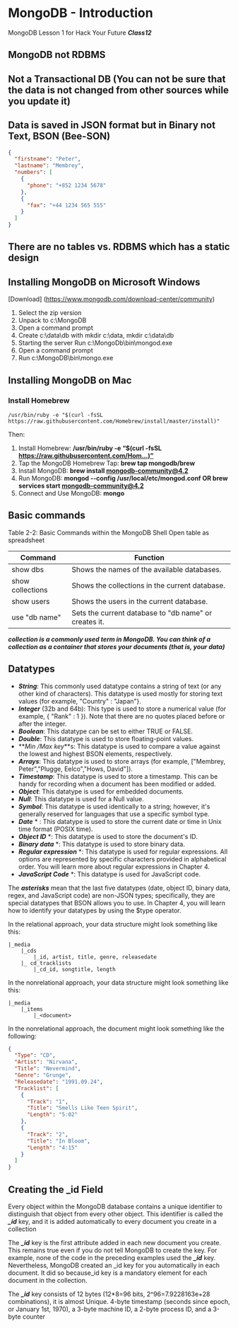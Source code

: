 # MongoDB - Introduction

MongoDB Lesson 1 for Hack Your Future **_Class12_**

## MongoDB not RDBMS

## Not a Transactional DB (You can not be sure that the data is not changed from other sources while you update it)

## Data is saved in JSON format but in Binary not Text, BSON (Bee-SON)

```json
{
  "firstname": "Peter",
  "lastname": "Membrey",
  "numbers": [
    {
      "phone": "+852 1234 5678"
    },
    {
      "fax": "+44 1234 565 555"
    }
  ]
}
```

## There are no tables vs. RDBMS which has a static design

## Installing MongoDB on Microsoft Windows

[Download] (<https://www.mongodb.com/download-center/community>)

1. Select the zip version
2. Unpack to c:\MongoDB
3. Open a command prompt
4. Create c:\data\db with mkdir c:\data, mkdir c:\data\db
5. Starting the server Run c:\MongoDb\bin\mongod.exe
6. Open a command prompt
7. Run c:\MongoDB\bin\mongo.exe

## Installing MongoDB on Mac

### Install Homebrew

`/usr/bin/ruby -e "$(curl -fsSL https://raw.githubusercontent.com/Homebrew/install/master/install)"`

Then:

1. Install Homebrew: **/usr/bin/ruby -e “$(curl -fsSL <https://raw.githubusercontent.com/Hom...)”>**
2. Tap the MongoDB Homebrew Tap: **brew tap mongodb/brew**
3. Install MongoDB: **brew install mongodb-community@4.2**
4. Run MongoDB: **mongod --config /usr/local/etc/mongod.conf OR brew services start mongodb-community@4.2**
5. Connect and Use MongoDB: **mongo**

## Basic commands

Table 2-2: Basic Commands within the MongoDB Shell
Open table as spreadsheet

| Command          | Function                                              |
| ---------------- | ----------------------------------------------------- |
| show dbs         | Shows the names of the available databases.           |
| show collections | Shows the collections in the current database.        |
| show users       | Shows the users in the current database.              |
| use "db name"    | Sets the current database to "db name" or creates it. |

**_collection is a commonly used term in MongoDB. You can think of a collection as a container that stores your documents (that is, your data)_**

## Datatypes

- **_String_**: This commonly used datatype contains a string of text (or any other kind of characters). This datatype is used mostly for storing text values (for example, "Country" : "Japan"}.
- **_Integer_** (32b and 64b): This type is used to store a numerical value (for example, { "Rank" : 1 }). Note that there are no quotes placed before or after the integer.
- **_Boolean_**: This datatype can be set to either TRUE or FALSE.
- **_Double_**: This datatype is used to store floating-point values.
- **_Min /Max key_**s: This datatype is used to compare a value against the lowest and highest BSON elements, respectively.
- **_Arrays_**: This datatype is used to store arrays (for example, ["Membrey, Peter","Plugge, Eelco","Hows, David"]).
- **_Timestamp_**: This datatype is used to store a timestamp. This can be handy for recording when a document has been modified or added.
- **_Object_**: This datatype is used for embedded documents.
- **_Null_**: This datatype is used for a Null value.
- **_Symbol_**: This datatype is used identically to a string; however, it's generally reserved for languages that use a specific symbol type.
- **_Date_** \* : This datatype is used to store the current date or time in Unix time format (POSIX time).
- **_Object ID_** \*: This datatype is used to store the document's ID.
- **_Binary data_** \*: This datatype is used to store binary data.
- **_Regular expression_** \*: This datatype is used for regular expressions. All options are represented by specific characters provided in alphabetical order. You will learn more about regular expressions in Chapter 4.
- **_JavaScript Code_** \*: This datatype is used for JavaScript code.

The **_asterisks_** mean that the last five datatypes (date, object ID, binary data, regex, and JavaScript code) are non-JSON types; specifically, they are special datatypes that BSON allows you to use. In Chapter 4, you will learn how to identify your datatypes by using the $type operator.

In the relational approach, your data structure might look something like this:

```text
|_media
    |_cds
        |_id, artist, title, genre, releasedate
    |_ cd_tracklists
        |_cd_id, songtitle, length
```

In the nonrelational approach, your data structure might look something like this:

```text
|_media
    |_items
        |_<document>
```

In the nonrelational approach, the document might look something like the following:

```json
{
  "Type": "CD",
  "Artist": "Nirvana",
  "Title": "Nevermind",
  "Genre": "Grunge",
  "Releasedate": "1991.09.24",
  "Tracklist": [
    {
      "Track": "1",
      "Title": "Smells Like Teen Spirit",
      "Length": "5:02"
    },
    {
      "Track": "2",
      "Title": "In Bloom",
      "Length": "4:15"
    }
  ]
}
```

## Creating the \_id Field

Every object within the MongoDB database contains a unique identifier to distinguish that object from every other object. This identifier is called the **_\_id_** key, and it is added automatically to every document you create in a collection

The **_\_id_** key is the first attribute added in each new document you create. This remains true even if you do not tell MongoDB to create the key. For example, none of the code in the preceding examples used the **_\_id_** key. Nevertheless, MongoDB created an \_id key for you automatically in each document. It did so because_id key is a mandatory element for each document in the collection.

The **_\_id_** key consists of 12 bytes (12\*8=96 bits, 2^96=7.9228163e+28 combinations), it is almost Unique. 4-byte timestamp (seconds since epoch, or January 1st, 1970), a 3-byte machine ID, a 2-byte process ID, and a 3-byte counter
